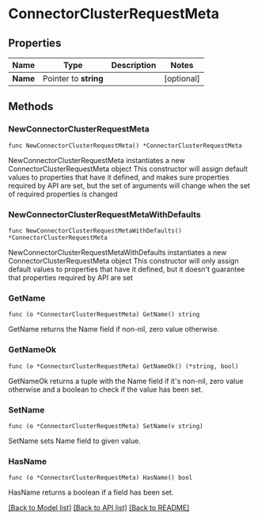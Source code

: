 # ConnectorClusterRequestMeta

## Properties

Name | Type | Description | Notes
------------ | ------------- | ------------- | -------------
**Name** | Pointer to **string** |  | [optional] 

## Methods

### NewConnectorClusterRequestMeta

`func NewConnectorClusterRequestMeta() *ConnectorClusterRequestMeta`

NewConnectorClusterRequestMeta instantiates a new ConnectorClusterRequestMeta object
This constructor will assign default values to properties that have it defined,
and makes sure properties required by API are set, but the set of arguments
will change when the set of required properties is changed

### NewConnectorClusterRequestMetaWithDefaults

`func NewConnectorClusterRequestMetaWithDefaults() *ConnectorClusterRequestMeta`

NewConnectorClusterRequestMetaWithDefaults instantiates a new ConnectorClusterRequestMeta object
This constructor will only assign default values to properties that have it defined,
but it doesn't guarantee that properties required by API are set

### GetName

`func (o *ConnectorClusterRequestMeta) GetName() string`

GetName returns the Name field if non-nil, zero value otherwise.

### GetNameOk

`func (o *ConnectorClusterRequestMeta) GetNameOk() (*string, bool)`

GetNameOk returns a tuple with the Name field if it's non-nil, zero value otherwise
and a boolean to check if the value has been set.

### SetName

`func (o *ConnectorClusterRequestMeta) SetName(v string)`

SetName sets Name field to given value.

### HasName

`func (o *ConnectorClusterRequestMeta) HasName() bool`

HasName returns a boolean if a field has been set.


[[Back to Model list]](../README.md#documentation-for-models) [[Back to API list]](../README.md#documentation-for-api-endpoints) [[Back to README]](../README.md)


